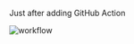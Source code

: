 Just after adding GitHub Action


![workflow](https://github.com/Pawel-Stankiewicz/sem/actions/workflows/main.yml/badge.svg)